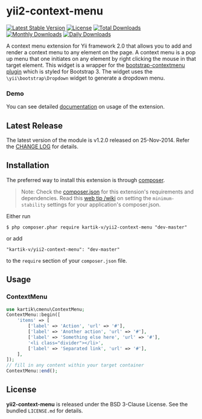 yii2-context-menu
=================

[![Latest Stable Version](https://poser.pugx.org/kartik-v/yii2-context-menu/v/stable.svg)](https://packagist.org/packages/kartik-v/yii2-context-menu)
[![License](https://poser.pugx.org/kartik-v/yii2-context-menu/license.svg)](https://packagist.org/packages/kartik-v/yii2-context-menu)
[![Total Downloads](https://poser.pugx.org/kartik-v/yii2-context-menu/downloads.svg)](https://packagist.org/packages/kartik-v/yii2-context-menu)
[![Monthly Downloads](https://poser.pugx.org/kartik-v/yii2-context-menu/d/monthly.png)](https://packagist.org/packages/kartik-v/yii2-context-menu)
[![Daily Downloads](https://poser.pugx.org/kartik-v/yii2-context-menu/d/daily.png)](https://packagist.org/packages/kartik-v/yii2-context-menu)

A context menu extension for Yii framework 2.0 that allows you to add and render a context menu to any element on the page. A context menu 
is a pop up menu that one initiates on any element by right clicking the mouse in that target element. This widget is a wrapper for the 
[bootstrap-contextmenu plugin](https://github.com/sydcanem/bootstrap-contextmenu) which is styled for Bootstrap 3. The widget uses 
the `\yii\bootstrap\Dropdown` widget to generate a dropdown menu.

### Demo
You can see detailed [documentation](http://demos.krajee.com/context-menu) on usage of the extension.

## Latest Release
The latest version of the module is v1.2.0 released on 25-Nov-2014. Refer the [CHANGE LOG](https://github.com/kartik-v/yii2-context-menu/blob/master/CHANGE.md) for details.

## Installation

The preferred way to install this extension is through [composer](http://getcomposer.org/download/).

> Note: Check the [composer.json](https://github.com/kartik-v/yii2-context-menu/blob/master/composer.json) for this extension's requirements and dependencies. Read this [web tip /wiki](http://webtips.krajee.com/setting-composer-minimum-stability-application/) on setting the `minimum-stability` settings for your application's composer.json.

Either run

```
$ php composer.phar require kartik-v/yii2-context-menu "dev-master"
```

or add

```
"kartik-v/yii2-context-menu": "dev-master"
```

to the ```require``` section of your `composer.json` file.

## Usage

### ContextMenu

```php
use kartik\cmenu\ContextMenu;
ContextMenu::begin([
    'items' => [
        ['label' => 'Action', 'url' => '#'],
        ['label' => 'Another action', 'url' => '#'],
        ['label' => 'Something else here', 'url' => '#'],
        '<li class="divider"></li>',
        ['label' => 'Separated link', 'url' => '#'],
    ],
]); 
// fill in any content within your target container
ContextMenu::end();
```

## License

**yii2-context-menu** is released under the BSD 3-Clause License. See the bundled `LICENSE.md` for details.
